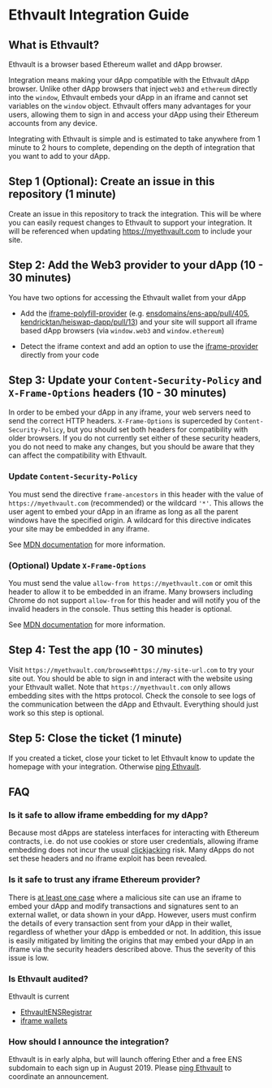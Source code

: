 # Ethvault Integration Guide

## What is Ethvault?

Ethvault is a browser based Ethereum wallet and dApp browser.

Integration means making your dApp compatible with the Ethvault dApp browser. Unlike other dApp browsers that inject `web3` and `ethereum` directly into the `window`, Ethvault embeds your dApp in an iframe and cannot set variables on the `window` object. Ethvault offers many advantages for your users, allowing them to sign in and access your dApp using their Ethereum accounts from any device.

Integrating with Ethvault is simple and is estimated to take anywhere from 1 minute to 2 hours to complete, depending on the depth of integration that you want to add to your dApp.

## Step 1 (Optional): Create an issue in this repository (1 minute)

Create an issue in this repository to track the integration. This will be where you can easily request changes to Ethvault to support your integration. It will be referenced when updating https://myethvault.com to include your site.

## Step 2: Add the Web3 provider to your dApp (10 - 30 minutes)

You have two options for accessing the Ethvault wallet from your dApp

- Add the [iframe-polyfill-provider](https://github.com/ethvault/iframe-provider-polyfill) (e.g. [ensdomains/ens-app/pull/405](https://github.com/ensdomains/ens-app/pull/405), [kendricktan/heiswap-dapp/pull/13](https://github.com/kendricktan/heiswap-dapp/pull/13)) and your site will support all iframe based dApp browsers (via `window.web3` and `window.ethereum`)

- Detect the iframe context and add an option to use the [iframe-provider](https://github.com/ethvault/iframe-provider) directly from your code

## Step 3: Update your `Content-Security-Policy` and `X-Frame-Options` headers (10 - 30 minutes)

In order to be embed your dApp in any iframe, your web servers need to send the correct HTTP headers. `X-Frame-Options` is superceded by `Content-Security-Policy`, but you should set both headers for compatibility with older browsers. If you do not currently set either of these security headers, you do not need to make any changes, but you should be aware that they can affect the compatibility with Ethvault.

### Update `Content-Security-Policy`

You must send the directive `frame-ancestors` in this header with the value of `https://myethvault.com` (recommended) or the wildcard `'*'`. This allows the user agent to embed your dApp in an iframe as long as all the parent windows have the specified origin. A wildcard for this directive indicates your site may be embedded in any iframe.

See [MDN documentation](https://developer.mozilla.org/en-US/docs/Web/HTTP/Headers/Content-Security-Policy/frame-ancestors) for more information.

### (Optional) Update `X-Frame-Options`

You must send the value `allow-from https://myethvault.com` or omit this header to allow it to be embedded in an iframe. Many browsers including Chrome do not support `allow-from` for this header and will notify you of the invalid headers in the console. Thus setting this header is optional.

See [MDN documentation](https://developer.mozilla.org/en-US/docs/Web/HTTP/Headers/X-Frame-Options) for more information.

## Step 4: Test the app (10 - 30 minutes)

Visit `https://myethvault.com/browse#https://my-site-url.com` to try your site out. You should be able to sign in and interact with the website using your Ethvault wallet. Note that `https://myethvault.com` only allows embedding sites with the https protocol. Check the console to see logs of the communication between the dApp and Ethvault. Everything should just work so this step is optional.

## Step 5: Close the ticket (1 minute)

If you created a ticket, close your ticket to let Ethvault know to update the homepage with your integration. Otherwise [ping Ethvault](mailto:moody@myethvault.com).

## FAQ

### Is it safe to allow iframe embedding for my dApp?

Because most dApps are stateless interfaces for interacting with Ethereum contracts, i.e. do not use cookies or store user credentials, allowing iframe embedding does not incur the usual [clickjacking](https://en.wikipedia.org/wiki/Clickjacking) risk. Many dApps do not set these headers and no iframe exploit has been revealed.

### Is it safe to trust any iframe Ethereum provider?

There is [at least one case](https://github.com/ethvault/iframe-provider-polyfill/issues/1) where a malicious site can use an iframe to embed your dApp and modify transactions and signatures sent to an external wallet, or data shown in your dApp. However, users must confirm the details of every transaction sent from your dApp in their wallet, regardless of whether your dApp is embedded or not. In addition, this issue is easily mitigated by limiting the origins that may embed your dApp in an iframe via the security headers described above. Thus the severity of this issue is low.

### Is Ethvault audited?

Ethvault is current

- [EthvaultENSRegistrar](https://github.com/EthereumCommonwealth/Auditing/issues/350)
- [iframe wallets](https://github.com/EthereumCommonwealth/Auditing/issues/351)

### How should I announce the integration?

Ethvault is in early alpha, but will launch offering Ether and a free ENS subdomain to each sign up in August 2019. Please [ping Ethvault](mailto:moody.salem@gmail.com) to coordinate an announcement.
